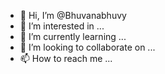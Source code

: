 - 👋 Hi, I’m @Bhuvanabhuvy
- 👀 I’m interested in ...
- 🌱 I’m currently learning ...
- 💞️ I’m looking to collaborate on ...
- 📫 How to reach me ...

<!---
Bhuvanabhuvy/Bhuvanabhuvy is a ✨ special ✨ repository because its `README.md` (this file) appears on your GitHub profile.
You can click the Preview link to take a look at your changes.
--->
